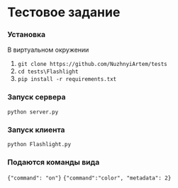 # Тестовое задание

### Установка
В виртуальном окружении

1. `git clone https://github.com/NuzhnyiArtem/tests`
2. `cd tests\Flashlight`
3. `pip install -r requirements.txt`


### Запуск сервера
`python server.py`

### Запуск клиента
`python Flashlight.py`

### Подаются команды вида

`{"command": "on"}`
`{"command":"color", "metadata": 2}`
